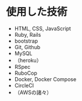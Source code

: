 # 使用した技術

- HTML, CSS, JavaScript
- Ruby, Rails
- bootstrap
- Git, Github
- MySQL
- （heroku）
- RSpec
- RuboCop
- Docker, Docker Compose
- CircleCI
- （AWSの諸々）

